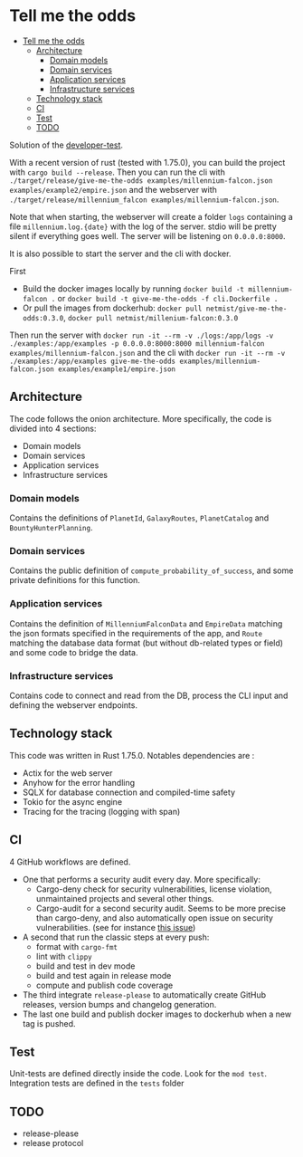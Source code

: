 # Tell me the odds

<!--toc:start-->

- [Tell me the odds](#tell-me-the-odds)
  - [Architecture](#architecture)
    - [Domain models](#domain-models)
    - [Domain services](#domain-services)
    - [Application services](#application-services)
    - [Infrastructure services](#infrastructure-services)
  - [Technology stack](#technology-stack)
  - [CI](#ci)
  - [Test](#test)
  - [TODO](#todo)
  <!--toc:end-->

Solution of the [developer-test](https://github.com/lioncowlionant/developer-test).

With a recent version of rust (tested with 1.75.0), you can build the project with `cargo build --release`. Then you can run the cli with `./target/release/give-me-the-odds examples/millennium-falcon.json examples/example2/empire.json` and the webserver with `./target/release/millennium_falcon examples/millennium-falcon.json`.

Note that when starting, the webserver will create a folder `logs` containing a file `millennium.log.{date}` with the log of the server. stdio will be pretty silent if everything goes well. The server will be listening on `0.0.0.0:8000`.

It is also possible to start the server and the cli with docker.

First

- Build the docker images locally by running `docker build -t millennium-falcon .` or `docker build -t give-me-the-odds -f cli.Dockerfile .`
- Or pull the images from dockerhub: `docker pull netmist/give-me-the-odds:0.3.0`, `docker pull netmist/millenium-falcon:0.3.0`

Then run the server with `docker run -it --rm -v ./logs:/app/logs -v ./examples:/app/examples -p 0.0.0.0:8000:8000 millennium-falcon examples/millennium-falcon.json`
and the cli with `docker run -it --rm -v ./examples:/app/examples give-me-the-odds examples/millennium-falcon.json examples/example1/empire.json`

## Architecture

The code follows the onion architecture. More specifically, the code is divided into 4 sections:

- Domain models
- Domain services
- Application services
- Infrastructure services

### Domain models

Contains the definitions of `PlanetId`, `GalaxyRoutes`, `PlanetCatalog` and `BountyHunterPlanning`.

### Domain services

Contains the public definition of `compute_probability_of_success`, and some private definitions for this function.

### Application services

Contains the definition of `MillenniumFalconData` and `EmpireData` matching the json formats specified in the requirements of the app, and `Route` matching the database data format (but without db-related types or field) and some code to bridge the data.

### Infrastructure services

Contains code to connect and read from the DB, process the CLI input and defining the webserver endpoints.

## Technology stack

This code was written in Rust 1.75.0. Notables dependencies are :

- Actix for the web server
- Anyhow for the error handling
- SQLX for database connection and compiled-time safety
- Tokio for the async engine
- Tracing for the tracing (logging with span)

## CI

4 GitHub workflows are defined.

- One that performs a security audit every day. More specifically:
  - Cargo-deny check for security vulnerabilities, license violation, unmaintained projects and several other things.
  - Cargo-audit for a second security audit. Seems to be more precise than cargo-deny, and also automatically open issue on security vulnerabilities. (see for instance [this issue](https://github.com/Net-Mist/tell-me-the-odds/issues/1))
- A second that run the classic steps at every push:
  - format with `cargo-fmt`
  - lint with `clippy`
  - build and test in dev mode
  - build and test again in release mode
  - compute and publish code coverage
- The third integrate `release-please` to automatically create GitHub releases, version bumps and changelog generation.
- The last one build and publish docker images to dockerhub when a new tag is pushed.

## Test

Unit-tests are defined directly inside the code. Look for the `mod test`. Integration tests are defined in the `tests` folder

## TODO

- release-please
- release protocol
